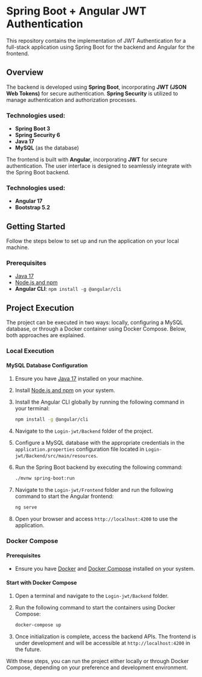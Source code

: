 # Spring Boot + Angular JWT Authentication

This repository contains the implementation of JWT Authentication for a full-stack application using Spring Boot for the backend and Angular for the frontend.

## Overview

The backend is developed using **Spring Boot**, incorporating **JWT (JSON Web Tokens)** for secure authentication. **Spring Security** is utilized to manage authentication and authorization processes.

### Technologies used:

- **Spring Boot 3**
- **Spring Security 6**
- **Java 17**
- **MySQL** (as the database)

The frontend is built with **Angular**, incorporating **JWT** for secure authentication. The user interface is designed to seamlessly integrate with the Spring Boot backend.

### Technologies used:

- **Angular 17**
- **Bootstrap 5.2**

## Getting Started

Follow the steps below to set up and run the application on your local machine.

### Prerequisites

- [Java 17](https://www.oracle.com/java/technologies/javase-downloads.html)
- [Node.js and npm](https://nodejs.org/)
- **Angular CLI**: `npm install -g @angular/cli`

## Project Execution

The project can be executed in two ways: locally, configuring a MySQL database, or through a Docker container using Docker Compose. Below, both approaches are explained.

### Local Execution

#### MySQL Database Configuration

1. Ensure you have [Java 17](https://www.oracle.com/java/technologies/javase-downloads.html) installed on your machine.

2. Install [Node.js and npm](https://nodejs.org/) on your system.

3. Install the Angular CLI globally by running the following command in your terminal:

    ```bash
    npm install -g @angular/cli
    ```

4. Navigate to the `Login-jwt/Backend` folder of the project.

5. Configure a MySQL database with the appropriate credentials in the `application.properties` configuration file located in `Login-jwt/Backend/src/main/resources`.

6. Run the Spring Boot backend by executing the following command:

    ```bash
    ./mvnw spring-boot:run
    ```

7. Navigate to the `Login-jwt/Frontend` folder and run the following command to start the Angular frontend:

    ```bash
    ng serve
    ```

8. Open your browser and access `http://localhost:4200` to use the application.

### Docker Compose

#### Prerequisites

- Ensure you have [Docker](https://www.docker.com/) and [Docker Compose](https://docs.docker.com/compose/install/) installed on your system.

#### Start with Docker Compose

1. Open a terminal and navigate to the `Login-jwt/Backend` folder.

2. Run the following command to start the containers using Docker Compose:

    ```bash
    docker-compose up
    ```

3. Once initialization is complete, access the backend APIs. The frontend is under development and will be accessible at `http://localhost:4200` in the future.

With these steps, you can run the project either locally or through Docker Compose, depending on your preference and development environment.
